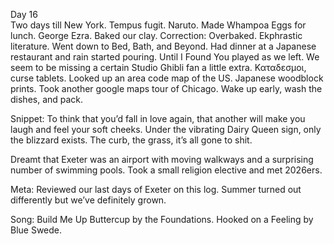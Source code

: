 Day 16  
Two days till New York. Tempus fugit. Naruto. Made Whampoa Eggs for lunch. George Ezra. Baked our clay. Correction: Overbaked. Ekphrastic literature. Went down to Bed, Bath, and Beyond. Had dinner at a Japanese restaurant and rain started pouring. Until I Found You played as we left. We seem to be missing a certain Studio Ghibli fan a little extra. Καταδεσμοι, curse tablets. Looked up an area code map of the US. Japanese woodblock prints. Took another google maps tour of Chicago. Wake up early, wash the dishes, and pack.

Snippet: To think that you’d fall in love again, that another will make you laugh and feel your soft cheeks. Under the vibrating Dairy Queen sign, only the blizzard exists. The curb, the grass, it’s all gone to shit. 

Dreamt that Exeter was an airport with moving walkways and a surprising number of swimming pools. Took a small religion elective and met 2026ers.  

Meta: Reviewed our last days of Exeter on this log. Summer turned out differently but we’ve definitely grown. 

Song: Build Me Up Buttercup by the Foundations. Hooked on a Feeling by Blue Swede.
